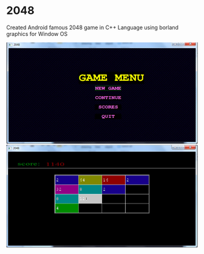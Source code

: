 # 2048
Created Android famous 2048 game in C++ Language using borland graphics for Window OS


![ScreenShot 1](https://raw.githubusercontent.com/varen1994/2048/master/Screen%20Shot1.png)
![ScreenShot 2](https://raw.githubusercontent.com/varen1994/2048/master/Screen%20Shot2.png)
